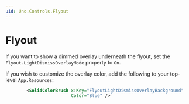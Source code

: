 ```yaml
---
uid: Uno.Controls.Flyout
---
```


# Flyout

If you want to show a dimmed overlay underneath the flyout, set the `Flyout.LightDismissOverlayMode` property to `On`.

If you wish to customize the overlay color, add the following to your top-level `App.Resources`:

```xml
        <SolidColorBrush x:Key="FlyoutLightDismissOverlayBackground"
                         Color="Blue" />
```
